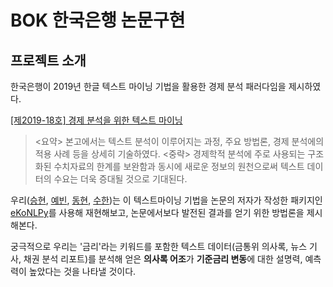 # BOK 한국은행 논문구현

## 프로젝트 소개


한국은행이 2019년 한글 텍스트 마이닝 기법을 활용한 경제 분석 패러다임을 제시하였다.

[[제2019-18호] 경제 분석을 위한 텍스트 마이닝](https://www.bok.or.kr/portal/bbs/P0002454/view.do?nttId=10052281&menuNo=200431&pageIndex=1)
> <요약>
> 본고에서는 텍스트 분석이 이루어지는 과정, 주요 방법론, 경제 분석에의 적용 사례 등을 상세히 기술하였다. <중략> 경제학적 분석에 주로 사용되는 구조화된 수치자료의 한계를 보완함과 동시에 새로운 정보의 원천으로써 텍스트 데이터의 수요는 더욱 증대될 것으로 기대된다. 

우리([승현](https://github.com/seunghyunmoon2/), [예빈](https://github.com/Yeabin-Lim), [동현](https://github.com/soraidaaaaa), [수한](https://github.com/shawnbae))는 이 텍스트마이닝 기법을 논문의 저자가 작성한 패키지인 [eKoNLPy](https://github.com/entelecheia/eKoNLPy)를 사용해 재현해보고, 논문에서보다 발전된 결과를 얻기 위한 방법론을 제시해본다.

궁극적으로 우리는 '금리'라는 키워드를 포함한 텍스트 데이터(금통위 의사록, 뉴스 기사, 채권 분석 리포트)를 분석해 얻은 **의사록 어조**가 **기준금리 변동**에 대한 설명력, 예측력이 높았다는 것을 나타낼 것이다.
